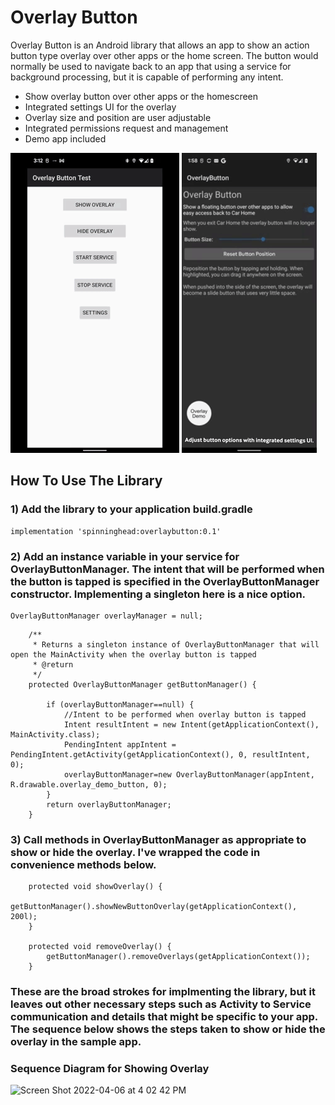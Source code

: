 # Overlay Button
Overlay Button is an Android library that allows an app to show an action button type overlay over other apps or the home screen. The button would normally be used to navigate back to an app that using a service for background processing, but it is capable of performing any intent. 

- Show overlay button over other apps or the homescreen
- Integrated settings UI for the overlay
- Overlay size and position are user adjustable
- Integrated permissions request and management
- Demo app included


![Overlay Demo](https://github.com/donm1000/android_overlay_button/blob/main/readme_images/overlay_use.gif) ![Overlay Settings](https://github.com/donm1000/android_overlay_button/blob/main/readme_images/overlay_settings.gif)

## How To Use The Library
###  1) Add the library to your application build.gradle
```
implementation 'spinninghead:overlaybutton:0.1'
```

###  2) Add an instance variable in your service for OverlayButtonManager. The intent that will be performed when the button is tapped is specified in the OverlayButtonManager constructor. Implementing a singleton here is a nice option.
```
OverlayButtonManager overlayManager = null;
```
```
    /**
     * Returns a singleton instance of OverlayButtonManager that will open the MainActivity when the overlay button is tapped
     * @return
     */
    protected OverlayButtonManager getButtonManager() {

        if (overlayButtonManager==null) {
            //Intent to be performed when overlay button is tapped
            Intent resultIntent = new Intent(getApplicationContext(), MainActivity.class);
            PendingIntent appIntent = PendingIntent.getActivity(getApplicationContext(), 0, resultIntent, 0);
            overlayButtonManager=new OverlayButtonManager(appIntent, R.drawable.overlay_demo_button, 0);
        }
        return overlayButtonManager;
    }
```    

###  3) Call methods in OverlayButtonManager as appropriate to show or hide the overlay. I've wrapped the code in convenience methods below.
```
    protected void showOverlay() {
        getButtonManager().showNewButtonOverlay(getApplicationContext(), 200l);
    }

    protected void removeOverlay() {
        getButtonManager().removeOverlays(getApplicationContext());
    }
```

### These are the broad strokes for implmenting the library, but it leaves out other necessary steps such as Activity to Service communication and details that might be specific to your app. The sequence below shows the steps taken to show or hide the overlay in the sample app.
### Sequence Diagram for Showing Overlay

<img width="1388" alt="Screen Shot 2022-04-06 at 4 02 42 PM" src="https://user-images.githubusercontent.com/71778976/162061210-8b16136c-0939-4382-86cc-07430fc7ef90.png">
